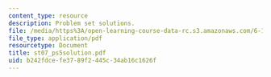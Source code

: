 ```yaml
---
content_type: resource
description: Problem set solutions.
file: /media/https%3A/open-learning-course-data-rc.s3.amazonaws.com/6-101-introductory-analog-electronics-laboratory-spring-2007/b242fdcefe3789f2445c34ab16c1626f_st07_ps5solution.pdf
file_type: application/pdf
resourcetype: Document
title: st07_ps5solution.pdf
uid: b242fdce-fe37-89f2-445c-34ab16c1626f
---
```

